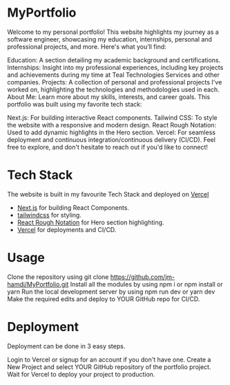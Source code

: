 # MyPortfolio
Welcome to my personal portfolio! This website highlights my journey as a software engineer, showcasing my education, internships, personal and professional projects, and more. Here's what you’ll find:

Education: A section detailing my academic background and certifications.
Internships: Insight into my professional experiences, including key projects and achievements during my time at Teal Technologies Services and other companies.
Projects: A collection of personal and professional projects I've worked on, highlighting the technologies and methodologies used in each.
About Me: Learn more about my skills, interests, and career goals.
This portfolio was built using my favorite tech stack:

Next.js: For building interactive React components.
Tailwind CSS: To style the website with a responsive and modern design.
React Rough Notation: Used to add dynamic highlights in the Hero section.
Vercel: For seamless deployment and continuous integration/continuous delivery (CI/CD).
Feel free to explore, and don't hesitate to reach out if you'd like to connect!

# Tech Stack

The website is built in my favourite Tech Stack and deployed on [Vercel](https://vercel.com)

- [Next.js](https://nextjs.org) for building React Components.
- [tailwindcss](https://tailwindcss.com) for styling.
- [React Rough Notation](https://roughnotation.com) for Hero section highlighting.
- [Vercel](https://vercel.com) for deployments and CI/CD.

# Usage
Clone the repository using git clone  https://github.com/jm-hamdi/MyPortfolio.git
Install all the modules by using npm i or npm install or yarn
Run the local development server by using npm run dev or yarn dev
Make the required edits and deploy to YOUR GitHub repo for CI/CD.
# Deployment
Deployment can be done in 3 easy steps.

Login to Vercel or signup for an account if you don't have one.
Create a New Project and select YOUR GitHub repository of the portfolio project.
Wait for Vercel to deploy your project to production.
